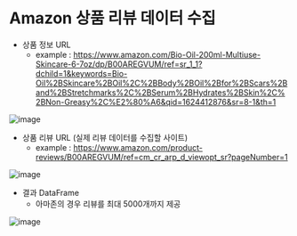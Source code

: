 # Amazon 상품 리뷰 데이터 수집

- 상품 정보 URL
  - example : https://www.amazon.com/Bio-Oil-200ml-Multiuse-Skincare-6-7oz/dp/B00AREGVUM/ref=sr_1_1?dchild=1&keywords=Bio-Oil%2BSkincare%2BOil%2C%2BBody%2BOil%2Bfor%2BScars%2Band%2BStretchmarks%2C%2BSerum%2BHydrates%2BSkin%2C%2BNon-Greasy%2C%E2%80%A6&qid=1624412876&sr=8-1&th=1

![image](https://user-images.githubusercontent.com/61724682/126502621-48e12050-e85e-4557-8851-5d7a88bb3653.png)



- 상품 리뷰 URL (실제 리뷰 데이터를 수집할 사이트)
  - example : https://www.amazon.com/product-reviews/B00AREGVUM/ref=cm_cr_arp_d_viewopt_sr?pageNumber=1

![image](https://user-images.githubusercontent.com/61724682/126502518-8a509bdb-80d6-494d-87c9-5df50877a20b.png)

- 결과 DataFrame
  - 아마존의 경우 리뷰를 최대 5000개까지 제공

![image](https://user-images.githubusercontent.com/61724682/126506744-73e547b6-dc90-4b97-acea-592b43f72cd6.png)


